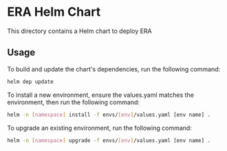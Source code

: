 # ERA Helm Chart

This directory contains a Helm chart to deploy ERA

## Usage

To build and update the chart's dependencies, run the following command:

```sh
helm dep update
```

To install a new environment, ensure the values.yaml matches the environment, then run the following command:

```sh
helm -n [namespace] install -f envs/[env]/values.yaml [env name] .
```

To upgrade an existing environment, run the following command:

```sh
helm -n [namespace] upgrade -f envs/[env]/values.yaml [env name] .
```

